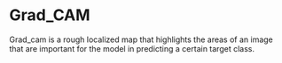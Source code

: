 # Grad_CAM
Grad_cam is a rough localized map that highlights the areas of an image that are important for the model in predicting a certain target class.
